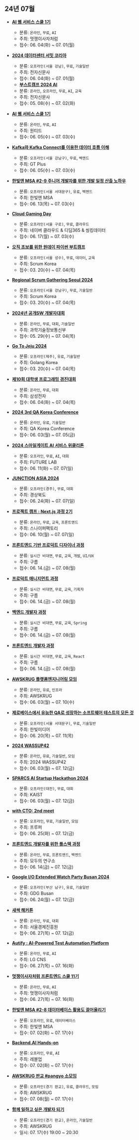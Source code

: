 ## 24년 07월
- __[AI 웹 서비스 스쿨 1기](https://www.wanted.co.kr/events/techit-kdt-aiw-1st)__
  - 분류: `온라인`, `무료`, `AI`
  - 주최: 멋쟁이사자처럼
  - 접수: 06. 04(화) ~ 07. 01(월)
  
- __[2024 데이터센터 서밋 코리아](https://www.sek.co.kr/apply.php?sn=571)__
  - 분류: `오프라인(서울 강남)`, `무료`, `기술일반`
  - 주최: 전자신문사
  - 접수: 06. 04(화) ~ 07. 01(월)
  - __[부스트캠프 2024 AI](https://boostcamp.connect.or.kr/guide_ai.html)__
  - 분류: `온라인`, `오프라인`, `무료`, `AI`, `교육`
  - 주최: 전자신문사
  - 접수: 05. 08(수) ~ 07. 02(화)
- __[AI 웹 서비스 스쿨 1기](https://www.wanted.co.kr/events/techit-kdt-aiw-1st)__
  - 분류: `온라인`, `무료`, `AI`
  - 주최: 원티드
  - 접수: 06. 05(수) ~ 07. 03(수)
- __[Kafka와 Kafka Connect를 이용한 데이터 흐름 이해](https://docs.google.com/forms/d/e/1FAIpQLSecMOxDvlartQGaE3PVkxGaQ_acw3utwQQwjtb8cOtoI3OPjQ/viewform)__
  - 분류: `오프라인(서울 강남구)`, `무료`, `벡엔드`
  - 주최: GT Plus
  - 접수: 06. 05(수) ~ 07. 03(수)
- __[한빛앤 MSA #2-9 주니어 개발자를 위한 개발 일정 산출 노하우](https://festa.io/events/5395)__
  - 분류: `오프라인(서울 서대문구)`, `유료`, `벡엔드`
  - 주최: 한빛앤 MSA
  - 접수: 06. 13(목) ~ 07. 03(수)
- __[Cloud Gaming Day](https://form.naver.com/response/LY1COWgAr8_vuKm9cUcaHg)__
  - 분류: `오프라인(서울 구로)`, `무료`, `클라우드`
  - 주최: 네이버 클라우드 & 디딤365 & 씽킹데이터
  - 접수: 06. 17(월) ~ 07. 03(수)
- __[오직 초보를 위한 원데이 파이썬 부트캠프](https://festa.io/events/5503)__
  - 분류: `오프라인(서울 성수)`, `무료`, `데이터`, `교육`
  - 주최: Scrum Korea
  - 접수: 03. 20(수) ~ 07. 04(목)
- __[Regional Scrum Gathering Seoul 2024](https://scrum-korea.com/rsgseoul24/)__
  - 분류: `오프라인(서울 강남구)`, `무료`, `기술일반`
  - 주최: Scrum Korea
  - 접수: 03. 20(수) ~ 07. 04(목)
- __[2024년 공개SW 개발자대회](https://www.oss.kr/dev_competition)__
  - 분류: `온라인`, `무료`, `대회`, `기술일반`
  - 주최: 과학기술정보통신부
  - 접수: 05. 29(수) ~ 07. 04(목)
- __[Go To Jeju 2024](https://festa.io/events/5326)__
  - 분류: `오프라인(제주)`, `유료`, `기술일반`
  - 주최: Golang Korea
  - 접수: 03. 20(수) ~ 07. 04(목)
- __[제10회 대학생 프로그래밍 경진대회](https://bit.ly/4bZTYb2)__
  - 분류: `온라인`, `무료`, `대회`
  - 주최: 삼성전자
  - 접수: 06. 04(화) ~ 07. 04(목)
- __[2024 3rd QA Korea Conference](https://festa.io/events/5301)__
  - 분류: `온라인`, `유료`, `기술일반`
  - 주최: QA Korea Conference
  - 접수: 06. 03(월) ~ 07. 05(금)
- __[2024 스마일게이트 AI 서비스 위클리톤](https://futurelab.center/front/program/program-view/754)__
  - 분류: `오프라인`, `무료`, `AI`, `대회`
  - 주최: FUTURE LAB
  - 접수: 06. 11(화) ~ 07. 07(일)
- __[JUNCTION ASIA 2024](https://eu.junctionplatform.com/events/junction-asia-2024)__
  - 분류: `오프라인(경주)`, `무료`, `대회`
  - 주최: 경상북도
  - 접수: 06. 24(화) ~ 07. 07(일)
- __[프로젝트 캠프 : Next.js 과정 2기](https://sniperfactory.com/course/project-camp-nextjs2)__
  - 분류: `온라인`, `무료`, `교육`, `프론트엔드`
  - 주최: 스나이퍼팩토리
  - 접수: 06. 10(월) ~ 07. 07(일)
- __[프론트엔드 기반 프로덕트 디자이너 과정](https://k-digital.goorm.io/b2g/kdt/product-design)__
  - 분류: `실시간 비대면`, `무료`, `교육`, `개발`, `UI/UX`
  - 주최: 구름
  - 접수: 06. 14.(금) ~ 07. 08(월)
- __[프로덕트 매니지먼트 과정](https://k-digital.goorm.io/b2g/kdt/product-management)__
  - 분류: `실시간 비대면`, `무료`, `교육`, `기획자`
  - 주최: 구름
  - 접수: 06. 14.(금) ~ 07. 08(월)
- __[백엔드 개발자 과정](https://k-digital.goorm.io/b2g/kdt/backend)__
  - 분류: `실시간 비대면`, `무료`, `교육`, `Spring`
  - 주최: 구름
  - 접수: 06. 14.(금) ~ 07. 08(월)
- __[프론트엔드 개발자 과정](https://k-digital.goorm.io/b2g/kdt/frontend)__
  - 분류: `실시간 비대면`, `무료`, `교육`, `React`
  - 주최: 구름
  - 접수: 06. 14.(금) ~ 07. 08(월)
- __[AWSKRUG 플랫폼엔지니어링 모임](https://www.meetup.com/awskrug/events/301414888)__
  - 분류: `온라인`, `유료`, `인프라`
  - 주최: AWSKRUG
  - 접수: 06. 03(월) ~ 07. 10(수)
- __[제로베이스에서 유능한 QA로 성장하는 소프트웨어 테스트의 모든 것](https://event-us.kr/FKH3nHkjmPGh/event/86185)__
  - 분류: `오프라인(서울 서대문구)`, `무료`, `기술일반`
  - 주최: 한빛미디어
  - 접수: 06. 20(목) ~ 07. 11(목)
- __[2024 WASSUP42](https://festa.io/events/5373)__
  - 분류: `온라인`, `유료`, `기술일반`, `모임`
  - 주최: 2024 WASSUP42
  - 접수: 06. 03(월) ~ 07. 12(금)
- __[SPARCS AI Startup Hackathon 2024](https://event.sparcs.org/sash24)__
  - 분류: `오프라인(대전)`, `무료`, `대회`
  - 주최: KAIST
  - 접수: 06. 03(월) ~ 07. 12(금)
- __[with CTO: 2nd meet](https://festa.io/events/5373)__
  - 분류: `오프라인`, `무료`, `기술일반`, `모임`
  - 주최: 프루퍼
  - 접수: 06. 25(화) ~ 07. 12(금)
- __[프론트엔드 개발자를 위한 풀스택 과정](https://camp.orm.im/js-full-stack)__
  - 분류: `온라인`, `무료`, `프론트엔드`, `벡엔드`
  - 주최: 모두의 연구소
  - 접수: 06. 14(금) ~ 07. 12(금)
- __[Google I/O Extended Watch Party Busan 2024](https://festa.io/events/5467)__
  - 분류: `오프라인(부산 남구)`, `유료`, `기술일반`
  - 주최: GDG Busan
  - 접수: 06. 24(월) ~ 07. 12(금)
- __[새싹 해커톤](https://dacon.io/competitions/official/236293/overview/description)__
  - 분류: `온라인`, `무료`, `대회`
  - 주최: 서울경제진흥원
  - 접수: 06. 27(목) ~ 07. 12(금)
- __[Autify : AI-Powered Test Automation Platform](https://thefutureinside.lgcns.com/CNSEvent/Detail/192?ibch=et04)__
  - 분류: `온라인`, `무료`, `AI`
  - 주최: LG CNS
  - 접수: 06. 27(목) ~ 07. 16(화)
- __[멋쟁이사자처럼 프론트엔드 스쿨 11기](https://www.wanted.co.kr/events/techit-kdt-frontend-11th)__
  - 분류: `온라인`, `무료`, `AI`
  - 주최: 멋쟁이사자처럼
  - 접수: 06. 27(목) ~ 07. 16(화)
- __[한빛앤 MSA #2-8 데이터베이스 활용도 끌어올리기](https://festa.io/events/5523)__
  - 분류: `오프라인`, `유료`, `데이터베이스`
  - 주최: 한빛앤 MSA
  - 접수: 07. 02(화) ~ 07. 17(수)
- __[Backend.AI Hands-on](https://festa.io/events/5518)__
  - 분류: `오프라인`, `무료`, `AI`
  - 주최: 레블업
  - 접수: 07. 02(화) ~ 07. 17(수)
- __[AWSKRUG 판교 #pangyo 소모임](https://www.meetup.com/awskrug/events/302096534)__
  - 분류: `오프라인(경기 판교)`, `유료`, `클라우드`, `모임`
  - 주최: AWSKRUG
  - 접수: 07. 08(월) ~ 07. 17(수)
- __[함께 일하고 싶은 개발자 되기](https://tech.goorm.io/ko/2407_commit/)__
  - 분류: `오프라인(경기 판교)`, `온라인`, `기술일반`
  - 주최: AWSKRUG
  - 일시: 07. 17(수) 19:00 ~ 20:30